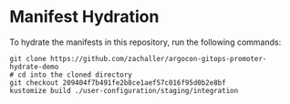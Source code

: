 # Manifest Hydration

To hydrate the manifests in this repository, run the following commands:

```shell
git clone https://github.com/zachaller/argocon-gitops-promoter-hydrate-demo
# cd into the cloned directory
git checkout 209404f7b491fe2b8ce1aef57c016f95d0b2e8bf
kustomize build ./user-configuration/staging/integration
```
